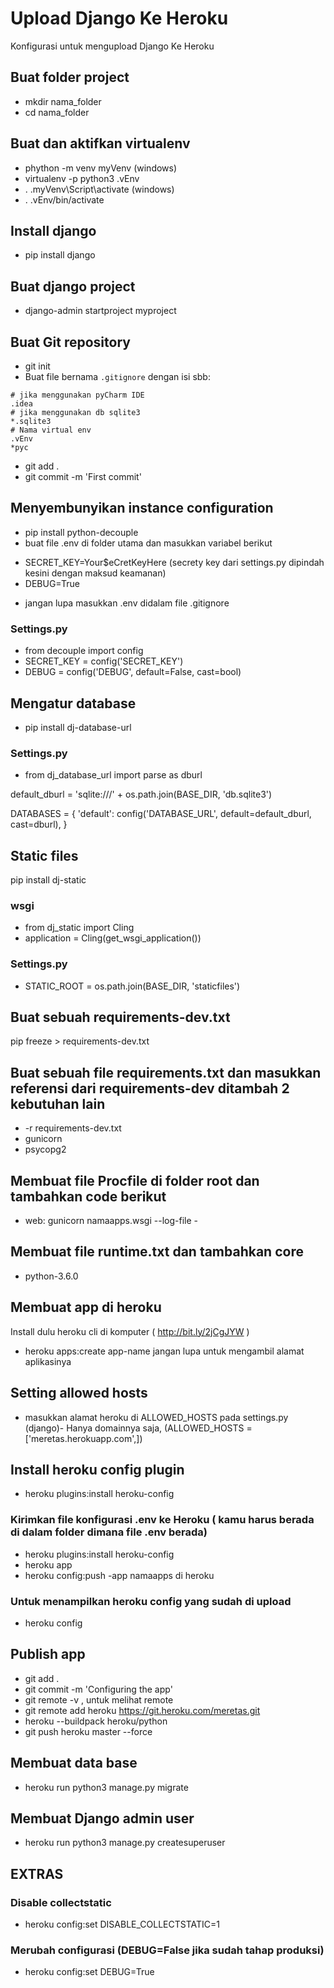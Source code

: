 # Upload Django Ke Heroku
Konfigurasi untuk mengupload Django Ke Heroku

## Buat folder project
* mkdir nama_folder
* cd nama_folder

## Buat dan aktifkan virtualenv
* phython -m venv myVenv (windows)
* virtualenv -p python3 .vEnv
* . .myVenv\Script\activate (windows)
* . .vEnv/bin/activate

## Install django
* pip install django

## Buat django project
* django-admin startproject myproject

## Buat Git repository
* git init 
* Buat file bernama `.gitignore` dengan isi sbb:
```
# jika menggunakan pyCharm IDE
.idea
# jika menggunakan db sqlite3
*.sqlite3
# Nama virtual env
.vEnv
*pyc
```
* git add .
* git commit -m 'First commit'

## Menyembunyikan instance configuration
* pip install python-decouple
* buat file .env di folder utama dan masukkan variabel berikut
- SECRET_KEY=Your$eCretKeyHere (secrety key dari settings.py dipindah kesini dengan maksud keamanan)
- DEBUG=True
* jangan lupa masukkan .env didalam file .gitignore

### Settings.py
* from decouple import config
* SECRET_KEY = config('SECRET_KEY')
* DEBUG = config('DEBUG', default=False, cast=bool)

## Mengatur database
* pip install dj-database-url

### Settings.py
* from dj_database_url import parse as dburl

default_dburl = 'sqlite:///' + os.path.join(BASE_DIR, 'db.sqlite3')

DATABASES = {
    'default': config('DATABASE_URL', default=default_dburl, cast=dburl),
}


## Static files 
pip install dj-static

### wsgi
* from dj_static import Cling
* application = Cling(get_wsgi_application())

### Settings.py
* STATIC_ROOT = os.path.join(BASE_DIR, 'staticfiles')

## Buat sebuah requirements-dev.txt
pip freeze > requirements-dev.txt

## Buat sebuah file requirements.txt dan masukkan referensi dari requirements-dev ditambah 2 kebutuhan lain
* -r requirements-dev.txt
* gunicorn
* psycopg2

## Membuat file Procfile di folder root dan tambahkan code berikut
* web: gunicorn namaapps.wsgi --log-file -

## Membuat file runtime.txt dan tambahkan core
* python-3.6.0

## Membuat app di heroku
Install dulu heroku cli di komputer ( http://bit.ly/2jCgJYW ) 
* heroku apps:create app-name
jangan lupa untuk mengambil alamat aplikasinya

## Setting allowed hosts
* masukkan alamat heroku di ALLOWED_HOSTS pada settings.py (django)- Hanya domainnya saja, (ALLOWED_HOSTS = ['meretas.herokuapp.com',])

## Install heroku config plugin
* heroku plugins:install heroku-config

### Kirimkan file konfigurasi .env ke Heroku ( kamu harus berada di dalam folder dimana file .env berada)
* heroku plugins:install heroku-config
* heroku app
* heroku config:push -app namaapps di heroku

### Untuk menampilkan heroku config yang sudah di upload
* heroku config 

## Publish app
* git add .
* git commit -m 'Configuring the app'
* git remote -v , untuk melihat remote
* git remote add heroku https://git.heroku.com/meretas.git
* heroku --buildpack heroku/python
* git push heroku master --force

## Membuat data base
* heroku run python3 manage.py migrate

## Membuat Django admin user
* heroku run python3 manage.py createsuperuser

## EXTRAS
### Disable collectstatic
* heroku config:set DISABLE_COLLECTSTATIC=1

### Merubah configurasi (DEBUG=False jika sudah tahap produksi)
* heroku config:set DEBUG=True
